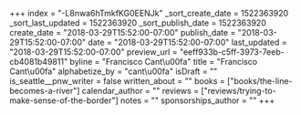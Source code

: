 +++
index = "-L8nwa6hTmkfKG0EENJk"
_sort_create_date = 1522363920
_sort_last_updated = 1522363920
_sort_publish_date = 1522363920
create_date = "2018-03-29T15:52:00-07:00"
publish_date = "2018-03-29T15:52:00-07:00"
date = "2018-03-29T15:52:00-07:00"
last_updated = "2018-03-29T15:52:00-07:00"
preview_url = "eeff933b-c5ff-3973-7eeb-cb4081b49811"
byline = "Francisco Cant\u00fa"
title = "Francisco Cant\u00fa"
alphabetize_by = "cant\u00fa"
isDraft = ""
is_seattle__pnw_writer = false
written_about = ""
books = ["books/the-line-becomes-a-river"]
calendar_author = ""
reviews = ["reviews/trying-to-make-sense-of-the-border"]
notes = ""
sponsorships_author = ""
+++

